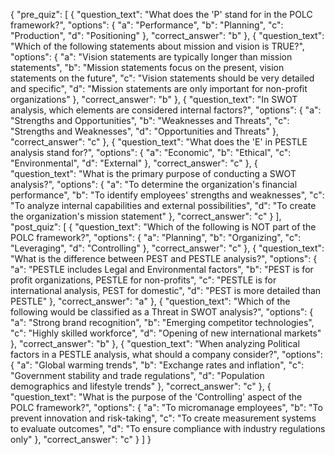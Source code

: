 {
  "pre_quiz": [
    {
      "question_text": "What does the 'P' stand for in the POLC framework?",
      "options": {
        "a": "Performance",
        "b": "Planning",
        "c": "Production",
        "d": "Positioning"
      },
      "correct_answer": "b"
    },
    {
      "question_text": "Which of the following statements about mission and vision is TRUE?",
      "options": {
        "a": "Vision statements are typically longer than mission statements",
        "b": "Mission statements focus on the present, vision statements on the future",
        "c": "Vision statements should be very detailed and specific",
        "d": "Mission statements are only important for non-profit organizations"
      },
      "correct_answer": "b"
    },
    {
      "question_text": "In SWOT analysis, which elements are considered internal factors?",
      "options": {
        "a": "Strengths and Opportunities",
        "b": "Weaknesses and Threats",
        "c": "Strengths and Weaknesses",
        "d": "Opportunities and Threats"
      },
      "correct_answer": "c"
    },
    {
      "question_text": "What does the 'E' in PESTLE analysis stand for?",
      "options": {
        "a": "Economic",
        "b": "Ethical",
        "c": "Environmental",
        "d": "External"
      },
      "correct_answer": "c"
    },
    {
      "question_text": "What is the primary purpose of conducting a SWOT analysis?",
      "options": {
        "a": "To determine the organization's financial performance",
        "b": "To identify employees' strengths and weaknesses",
        "c": "To analyze internal capabilities and external possibilities",
        "d": "To create the organization's mission statement"
      },
      "correct_answer": "c"
    }
  ],
  "post_quiz": [
    {
      "question_text": "Which of the following is NOT part of the POLC framework?",
      "options": {
        "a": "Planning",
        "b": "Organizing",
        "c": "Leveraging",
        "d": "Controlling"
      },
      "correct_answer": "c"
    },
    {
      "question_text": "What is the difference between PEST and PESTLE analysis?",
      "options": {
        "a": "PESTLE includes Legal and Environmental factors",
        "b": "PEST is for profit organizations, PESTLE for non-profits",
        "c": "PESTLE is for international analysis, PEST for domestic",
        "d": "PEST is more detailed than PESTLE"
      },
      "correct_answer": "a"
    },
    {
      "question_text": "Which of the following would be classified as a Threat in SWOT analysis?",
      "options": {
        "a": "Strong brand recognition",
        "b": "Emerging competitor technologies",
        "c": "Highly skilled workforce",
        "d": "Opening of new international markets"
      },
      "correct_answer": "b"
    },
    {
      "question_text": "When analyzing Political factors in a PESTLE analysis, what should a company consider?",
      "options": {
        "a": "Global warming trends",
        "b": "Exchange rates and inflation",
        "c": "Government stability and trade regulations",
        "d": "Population demographics and lifestyle trends"
      },
      "correct_answer": "c"
    },
    {
      "question_text": "What is the purpose of the 'Controlling' aspect of the POLC framework?",
      "options": {
        "a": "To micromanage employees",
        "b": "To prevent innovation and risk-taking",
        "c": "To create measurement systems to evaluate outcomes",
        "d": "To ensure compliance with industry regulations only"
      },
      "correct_answer": "c"
    }
  ]
}
